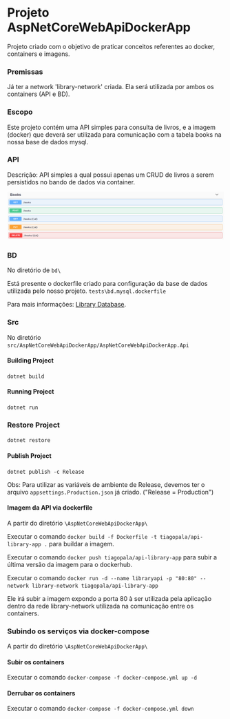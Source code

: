 # Projeto AspNetCoreWebApiDockerApp

Projeto criado com o objetivo de praticar conceitos referentes ao docker, containers e imagens.

### Premissas

Já ter a network 'library-network' criada. Ela será utilizada por ambos os containers (API e BD).

### **Escopo**

Este projeto contém uma API simples para consulta de livros, e a imagem (docker) que deverá ser utilizada para comunicação com a tabela books na nossa base de dados mysql.

### **API**

Descrição: API simples a qual possui apenas um CRUD de livros a serem persistidos no bando de dados via container.

![Endpoints](images/Endpoints.png)

### **BD**

No diretório de ```bd\```

Está presente o dockerfile criado para configuração da base de dados utilizada pelo nosso projeto. ```tests\bd.mysql.dockerfile```

Para mais informações: [Library Database](bd/).

### **Src**

No diretório ```src/AspNetCoreWebApiDockerApp/AspNetCoreWebApiDockerApp.Api```

#### Building Project

```dotnet build```

#### Running Project

```dotnet run```

### Restore Project

```dotnet restore```

#### Publish Project

```dotnet publish -c Release```

Obs: Para utilizar as variáveis de ambiente de Release, devemos ter o arquivo ```appsettings.Production.json``` já criado. ("Release = Production")

#### Imagem da API via dockerfile

A partir do diretório ```\AspNetCoreWebApiDockerApp\```

Executar o comando ```docker build -f Dockerfile -t tiagopala/api-library-app .``` para buildar a imagem.

Executar o comando ```docker push tiagopala/api-library-app``` para subir a última versão da imagem para o dockerhub.

Executar o comando ```docker run -d --name libraryapi -p "80:80" --network library-network tiagopala/api-library-app```

Ele irá subir a imagem expondo a porta 80 à ser utilizada pela aplicação dentro da rede library-network utilizada na comunicação entre os containers.

### Subindo os serviços via docker-compose

A partir do diretório ```\AspNetCoreWebApiDockerApp\```

#### Subir os containers

Executar o comando ```docker-compose -f docker-compose.yml up -d```

#### Derrubar os containers

Executar o comando ```docker-compose -f docker-compose.yml down```